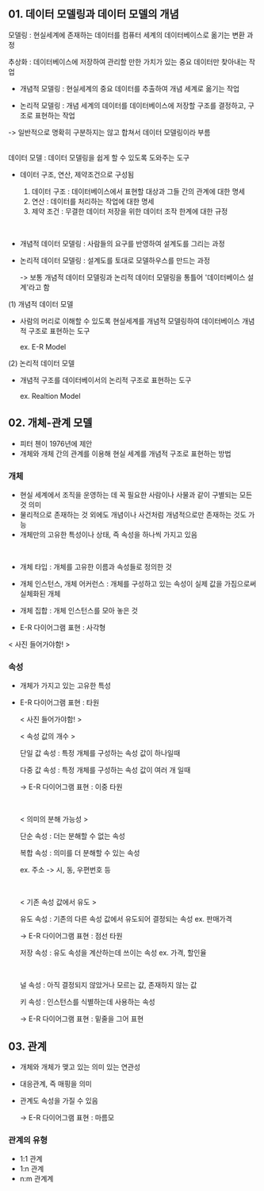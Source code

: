 ## 01. 데이터 모델링과 데이터 모델의 개념

모델링 : 현실세계에 존재하는 데이터를 컴퓨터 세계의 데이터베이스로 옮기는 변환 과정

추상화 : 데이터베이스에 저장하여 관리할 만한 가치가 있는 중요 데이터만 찾아내는 작업

- 개념적 모델링 : 현실세계의 중요 데이터를 추출하여 개념 세계로 옮기는 작업

- 논리적 모델링 : 개념 세계의 데이터를 데이터베이스에 저장할 구조를 결정하고, 구조로 표현하는 작업

-> 일반적으로 명확히 구분하지는 않고 합쳐서 데이터 모델링이라 부름

<br/>
데이터 모델 : 데이터 모델링을 쉽게 할 수 있도록 도와주는 도구

- 데이터 구조, 연산, 제약조건으로 구성됨

  1) 데이터 구조 : 데이터베이스에서 표현할 대상과 그들 간의 관계에 대한 명세
  2) 연산 : 데이터를 처리하는 작업에 대한 명세
  3) 제약 조건 : 무결한 데이터 저장을 위한 데이터 조작 한계에 대한 규정
<br/>  
 
- 개념적 데이터 모델링 : 사람들의 요구를 반영하여 설계도를 그리는 과정

- 논리적 데이터 모델링 : 설계도를 토대로 모델하우스를 만드는 과정

  -> 보통 개념적 데이터 모델링과 논리적 데이터 모델링을 통틀어 '데이터베이스 설계'라고 함

  
(1) 개념적 데이터 모델 

  - 사람의 머리로 이해할 수 있도록 현실세계를 개념적 모델링하여 데이터베이스 개념적 구조로 표현하는 도구
    
    ex. E-R Model

(2) 논리적 데이터 모델

  - 개념적 구조를 데이터베이서의 논리적 구조로 표현하는 도구

    ex. Realtion Model

## 02. 개체-관계 모델

- 피터 첸이 1976년에 제안
- 개체와 개체 간의 관계를 이용해 현실 세계를 개념적 구조로 표현하는 방법

### 개체
  - 현실 세계에서 조직을 운영하는 데 꼭 필요한 사람이나 사물과 같이 구별되는 모든 것 의미
  - 물리적으로 존재하는 것 외에도 개념이나 사건처럼 개념적으로만 존재하는 것도 가능
  - 개체만의 고유한 특성이나 상태, 즉 속성을 하나씩 가지고 있음
<br/>

- 개체 타입 : 개체를 고유한 이름과 속성들로 정의한 것

- 개체 인스턴스, 개체 어커런스 : 개체를 구성하고 있는 속성이 실제 값을 가짐으로써 실체화된 개체

-  개체 집합 : 개체 인스턴스를 모아 놓은 것

- E-R 다이어그램 표현 : 사각형

 < 사진 들어가야함! >

### 속성
  - 개체가 가지고 있는 고유한 특성

- E-R 다이어그램 표현 : 타원

  < 사진 들어가야함! >

  < 속성 값의 개수 >
  
  단일 값 속성 : 특정 개체를 구성하는 속성 값이 하나일때
  
  다중 값 속성 : 특정 개체를 구성하는 속성 값이 여러 개 일때

  -> E-R 다이어그램 표현 : 이중 타원
  
  <br/>
  
  < 의미의 분해 가능성 >
  
  단순 속성 : 더는 분해할 수 없는 속성

  복합 속성 : 의미를 더 분해할 수 있는 속성 

  ex. 주소 -> 시, 동, 우편번호 등

  <br/>

  < 기존 속성 값에서 유도 >

  유도 속성 : 기존의 다른 속성 값에서 유도되어 결정되는 속성 ex. 판매가격

  -> E-R 다이어그램 표현 : 점선 타원

  저장 속성 : 유도 속성을 계산하는데 쓰이는 속성 ex. 가격, 할인율

  <br/>

  널 속성 : 아직 결정되지 않았거나 모르는 값, 존재하지 않는 값

  키 속성 : 인스턴스를 식별하는데 사용하는 속성

  -> E-R 다이어그램 표현 : 밑줄을 그어 표현
  
## 03. 관계
- 개체와 개체가 맺고 있는 의미 있는 연관성
- 대응관계, 즉 매핑을 의미
- 관계도 속성을 가질 수 있음

  -> E-R 다이어그램 표현 : 마름모

### 관계의 유형

- 1:1 관계
- 1:n 관계
- n:m 관계계
  
